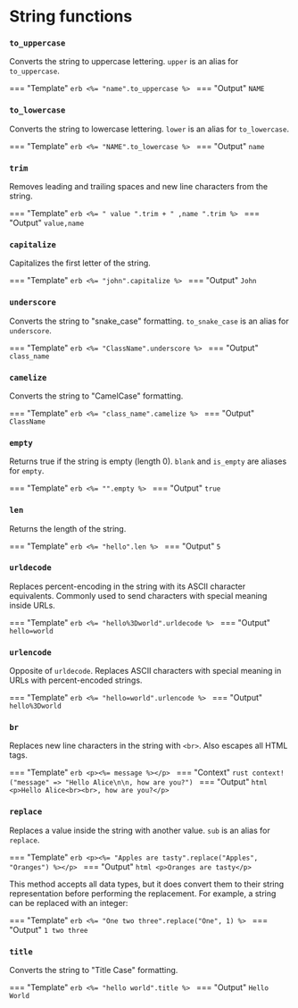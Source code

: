 
# String functions

### `to_uppercase`

Converts the string to uppercase lettering. `upper` is an alias for `to_uppercase`.

=== "Template"
    ```erb
    <%= "name".to_uppercase %>
    ```
=== "Output"
    ```
    NAME
    ```

### `to_lowercase`

Converts the string to lowercase lettering. `lower` is an alias for `to_lowercase`.

=== "Template"
    ```erb
    <%= "NAME".to_lowercase %>
    ```
=== "Output"
    ```
    name
    ```

### `trim`

Removes leading and trailing spaces and new line characters from the string.

=== "Template"
    ```erb
    <%= " value ".trim + " ,name ".trim %>
    ```
=== "Output"
    ```
    value,name
    ```


### `capitalize`

Capitalizes the first letter of the string.

=== "Template"
    ```erb
    <%= "john".capitalize %>
    ```
=== "Output"
    ```
    John
    ```


### `underscore`

Converts the string to "snake_case" formatting. `to_snake_case` is an alias for `underscore`.

=== "Template"
    ```erb
    <%= "ClassName".underscore %>
    ```
=== "Output"
    ```
    class_name
    ```

### `camelize`

Converts the string to "CamelCase" formatting.

=== "Template"
    ```erb
    <%= "class_name".camelize %>
    ```
=== "Output"
    ```
    ClassName
    ```

### `empty`

Returns true if the string is empty (length 0). `blank` and `is_empty` are aliases for `empty`.

=== "Template"
    ```erb
    <%= "".empty %>
    ```
=== "Output"
    ```
    true
    ```

### `len`

Returns the length of the string.

=== "Template"
    ```erb
    <%= "hello".len %>
    ```
=== "Output"
    ```
    5
    ```

### `urldecode`

Replaces percent-encoding in the string with its ASCII character equivalents. Commonly used to send characters with special meaning inside URLs.

=== "Template"
    ```erb
    <%= "hello%3Dworld".urldecode %>
    ```
=== "Output"
    ```
    hello=world
    ```

### `urlencode`

Opposite of `urldecode`. Replaces ASCII characters with special meaning in URLs with percent-encoded strings.

=== "Template"
    ```erb
    <%= "hello=world".urlencode %>
    ```
=== "Output"
    ```
    hello%3Dworld
    ```


### `br`

Replaces new line characters in the string with `<br>`. Also escapes all HTML tags.

=== "Template"
    ```erb
    <p><%= message %></p>
    ```
=== "Context"
    ```rust
    context!("message" => "Hello Alice\n\n, how are you?")
    ```
=== "Output"
    ```html
    <p>Hello Alice<br><br>, how are you?</p>
    ```

### `replace`

Replaces a value inside the string with another value. `sub` is an alias for `replace`.

=== "Template"
    ```erb
    <p><%= "Apples are tasty".replace("Apples", "Oranges") %></p>
    ```
=== "Output"
    ```html
    <p>Oranges are tasty</p>
    ```

This method accepts all data types, but it does convert them to their string representation before performing the replacement. For example, a string can be replaced with an integer:

=== "Template"
    ```erb
    <%= "One two three".replace("One", 1) %>
    ```
=== "Output"
    ```
    1 two three
    ```

### `title`

Converts the string to "Title Case" formatting.

=== "Template"
    ```erb
    <%= "hello world".title %>
    ```
=== "Output"
    ```
    Hello World
    ```
